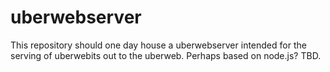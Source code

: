 uberwebserver
=============

This repository should one day house a uberwebserver intended for the serving of uberwebits out to the uberweb.  Perhaps based on node.js?  TBD.
